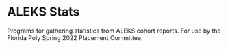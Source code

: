 # ALEKS Stats

Programs for gathering statistics from ALEKS cohort reports. For use by the Florida Poly Spring 2022 Placement Committee.
